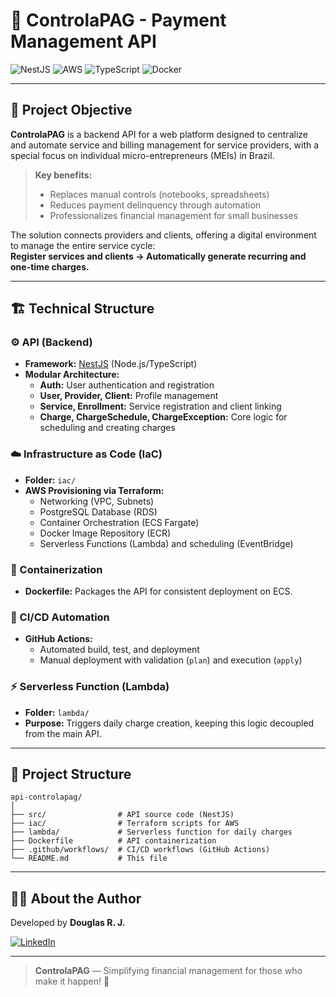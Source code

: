 # 🚀 ControlaPAG - Payment Management API

![NestJS](https://img.shields.io/badge/NestJS-API-red?style=for-the-badge&logo=nestjs)
![AWS](https://img.shields.io/badge/AWS-Cloud-orange?style=for-the-badge&logo=amazon-aws)
![TypeScript](https://img.shields.io/badge/TypeScript-Backend-blue?style=for-the-badge&logo=typescript)
![Docker](https://img.shields.io/badge/Docker-Containerization-blue?style=for-the-badge&logo=docker)

---

## 🎯 Project Objective

**ControlaPAG** is a backend API for a web platform designed to centralize and
automate service and billing management for service providers, with a special
focus on individual micro-entrepreneurs (MEIs) in Brazil.

> **Key benefits:**
>
> - Replaces manual controls (notebooks, spreadsheets)
> - Reduces payment delinquency through automation
> - Professionalizes financial management for small businesses

The solution connects providers and clients, offering a digital environment to
manage the entire service cycle:  
**Register services and clients → Automatically generate recurring and one-time
charges.**

---

## 🏗️ Technical Structure

### ⚙️ API (Backend)

- **Framework:** [NestJS](https://nestjs.com/) (Node.js/TypeScript)
- **Modular Architecture:**
  - **Auth:** User authentication and registration
  - **User, Provider, Client:** Profile management
  - **Service, Enrollment:** Service registration and client linking
  - **Charge, ChargeSchedule, ChargeException:** Core logic for scheduling and
    creating charges

### ☁️ Infrastructure as Code (IaC)

- **Folder:** `iac/`
- **AWS Provisioning via Terraform:**
  - Networking (VPC, Subnets)
  - PostgreSQL Database (RDS)
  - Container Orchestration (ECS Fargate)
  - Docker Image Repository (ECR)
  - Serverless Functions (Lambda) and scheduling (EventBridge)

### 🐳 Containerization

- **Dockerfile:** Packages the API for consistent deployment on ECS.

### 🔄 CI/CD Automation

- **GitHub Actions:**
  - Automated build, test, and deployment
  - Manual deployment with validation (`plan`) and execution (`apply`)

### ⚡ Serverless Function (Lambda)

- **Folder:** `lambda/`
- **Purpose:** Triggers daily charge creation, keeping this logic decoupled from
  the main API.

---

## 📂 Project Structure

```
api-controlapag/
│
├── src/                # API source code (NestJS)
├── iac/                # Terraform scripts for AWS
├── lambda/             # Serverless function for daily charges
├── Dockerfile          # API containerization
├── .github/workflows/  # CI/CD workflows (GitHub Actions)
└── README.md           # This file
```

---

## 🧑‍💻 About the Author

Developed by **Douglas R. J.**

[![LinkedIn](https://img.shields.io/badge/LinkedIn-Profile-blue?style=flat&logo=linkedin)](https://www.linkedin.com/in/dg-junior/)

---

> **ControlaPAG** — Simplifying financial management for those who make it
> happen! 🚀
